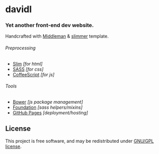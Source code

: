 # davidl

### Yet another front-end dev website.

Handcrafted with [Middleman](http://middlemanapp.com) & [slimmer](https://github.com/polymatt/slimmer) template.

###### Preprocessing

- [Slim](http://slim-lang.com) *[for html]*
- [SASS](http://sass-lang.com) *[for css]*
- [CoffeeScript](http://coffeescript.org) *[for js]*

###### Tools

- [Bower](http://bower.io) *[js package management]*
- [Foundation](http://foundation.zurb.com/) *[sass helpers/mixins]*
- [GitHub Pages](http://pages.github.com) *[deployment/hosting]*

## License

This project is free software, and may be redistributed under [GNU/GPL license](LICENSE.md).
